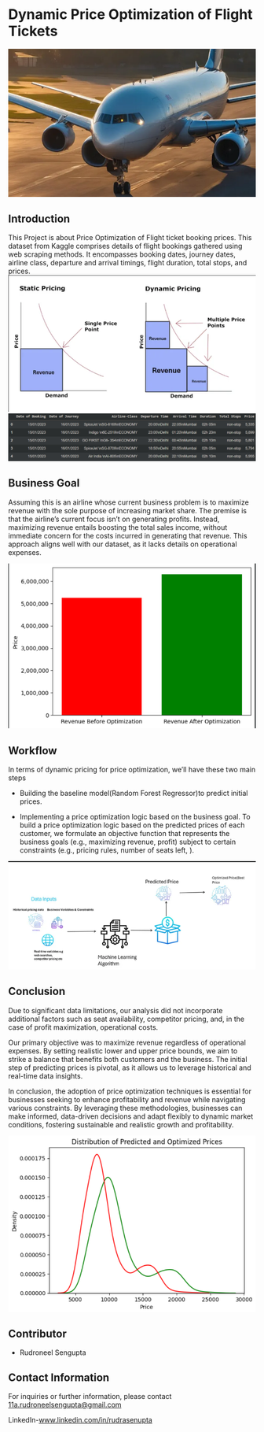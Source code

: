# Dynamic Price Optimization of Flight Tickets

<img src = "readme_pictures/airplane.png" alt = "airplane picture" >


## Introduction
This Project is about Price Optimization of Flight ticket booking prices. This dataset from Kaggle comprises details of flight bookings gathered using web scraping methods. It encompasses booking dates, journey dates, airline class, departure and arrival timings, flight duration, total stops, and prices.
<img src = "readme_pictures/maxrevenue.png" alt = "maxrevenue">
<img src = "readme_pictures/dataset.png" alt = "dataset">


## Business Goal
Assuming this is an airline whose current business problem is to maximize revenue with the sole purpose of increasing market share. The premise is that the airline’s current focus isn’t on generating profits. Instead, maximizing revenue entails boosting the total sales income, without immediate concern for the costs incurred in generating that revenue. This approach aligns well with our dataset, as it lacks details on operational expenses.

<img src = "readme_pictures/revenue.png" alt = "revenue picture">

## Workflow
In terms of dynamic pricing for price optimization, we’ll have these two main steps

- Building the baseline model(Random Forest Regressor)to predict initial prices.

- Implementing a price optimization logic based on the business goal. To build a price optimization logic based on the predicted prices of each customer, we formulate an objective function that represents the business goals (e.g., maximizing revenue, profit) subject to certain constraints (e.g., pricing rules, number of seats left, ).

<img src = "readme_pictures/methodology.png" alt = "methodology">

## Conclusion

Due to significant data limitations, our analysis did not incorporate additional factors such as seat availability, competitor pricing, and, in the case of profit maximization, operational costs.

Our primary objective was to maximize revenue regardless of operational expenses. By setting realistic lower and upper price bounds, we aim to strike a balance that benefits both customers and the business. The initial step of predicting prices is pivotal, as it allows us to leverage historical and real-time data insights.

In conclusion, the adoption of price optimization techniques is essential for businesses seeking to enhance profitability and revenue while navigating various constraints. By leveraging these methodologies, businesses can make informed, data-driven decisions and adapt flexibly to dynamic market conditions, fostering sustainable and realistic growth and profitability.

<img src = "readme_pictures/kdeplot.png" alt = "kde plot">

## Contributor

- Rudroneel Sengupta

## Contact Information

For inquiries or further information, please contact 11a.rudroneelsengupta@gmail.com

LinkedIn-www.linkedin.com/in/rudrasenupta